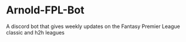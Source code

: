 # Arnold-FPL-Bot
A discord bot that gives weekly updates on the Fantasy Premier League classic and h2h leagues
